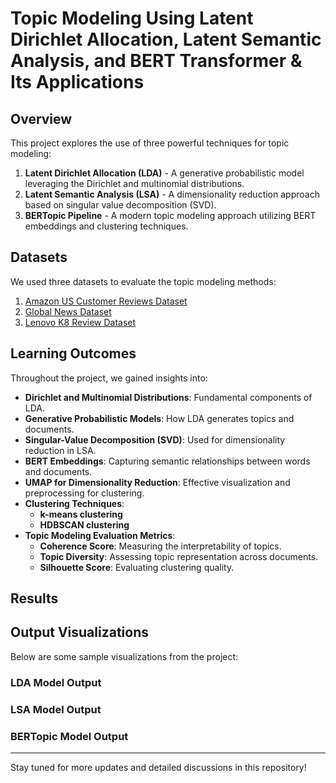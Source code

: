 # Topic Modeling Using Latent Dirichlet Allocation, Latent Semantic Analysis, and BERT Transformer & Its Applications

## Overview

This project explores the use of three powerful techniques for topic modeling:

1. **Latent Dirichlet Allocation (LDA)** - A generative probabilistic model leveraging the Dirichlet and multinomial distributions.
2. **Latent Semantic Analysis (LSA)** - A dimensionality reduction approach based on singular value decomposition (SVD).
3. **BERTopic Pipeline** - A modern topic modeling approach utilizing BERT embeddings and clustering techniques.

## Datasets

We used three datasets to evaluate the topic modeling methods:

1. [Amazon US Customer Reviews Dataset](https://www.kaggle.com/datasets/cynthiarempel/amazon-us-customer-reviews-dataset/data)
2. [Global News Dataset](https://www.kaggle.com/datasets/everydaycodings/global-news-dataset)
3. [Lenovo K8 Review Dataset](https://www.kaggle.com/datasets/abhiram8/lenovok8review)

## Learning Outcomes

Throughout the project, we gained insights into:

- **Dirichlet and Multinomial Distributions**: Fundamental components of LDA.
- **Generative Probabilistic Models**: How LDA generates topics and documents.
- **Singular-Value Decomposition (SVD)**: Used for dimensionality reduction in LSA.
- **BERT Embeddings**: Capturing semantic relationships between words and documents.
- **UMAP for Dimensionality Reduction**: Effective visualization and preprocessing for clustering.
- **Clustering Techniques**:
  - **k-means clustering**
  - **HDBSCAN clustering**
- **Topic Modeling Evaluation Metrics**:
  - **Coherence Score**: Measuring the interpretability of topics.
  - **Topic Diversity**: Assessing topic representation across documents.
  - **Silhouette Score**: Evaluating clustering quality.

## Results

<Add brief summary or leave placeholder for results>

## Output Visualizations

Below are some sample visualizations from the project:

### LDA Model Output

<Insert image or description here>

### LSA Model Output

<Insert image or description here>

### BERTopic Model Output

<Insert image or description here>

---

Stay tuned for more updates and detailed discussions in this repository!
